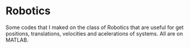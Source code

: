 # Robotics
Some codes that I maked on the class of Robotics that are useful for get positions, translations, velocities and acelerations of systems. All are on MATLAB. 
